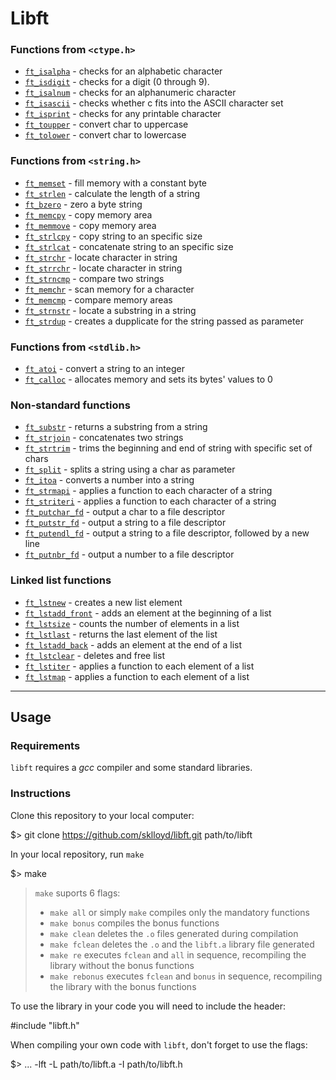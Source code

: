 # **Libft**

### Functions from `<ctype.h>`

-   [`ft_isalpha`](https://github.com/sklloyd/libft/blob/main/ft_isalpha.c) - checks for an alphabetic character
-   [`ft_isdigit`](https://github.com/sklloyd/libft/blob/main/ft_isdigit.c) - checks for a digit (0 through 9).
-   [`ft_isalnum`](https://github.com/sklloyd/libft/blob/main/ft_isalnum.c) - checks for an alphanumeric character
-   [`ft_isascii`](https://github.com/sklloyd/libft/blob/main/ft_isascii.c) - checks whether c fits into the ASCII character set
-   [`ft_isprint`](https://github.com/sklloyd/libft/blob/main/ft_isprint.c) - checks for any printable character
-   [`ft_toupper`](https://github.com/sklloyd/libft/blob/main/ft_toupper.c) - convert char to uppercase
-   [`ft_tolower`](https://github.com/sklloyd/libft/blob/main/ft_tolower.c) - convert char to lowercase

### Functions from `<string.h>`

-   [`ft_memset`](https://github.com/sklloyd/libft/blob/main/ft_memset.c) - fill memory with a constant byte
-   [`ft_strlen`](https://github.com/sklloyd/libft/blob/main/ft_strlen.c) - calculate the length of a string
-   [`ft_bzero`](https://github.com/sklloyd/libft/blob/main/ft_bzero.c) - zero a byte string
-   [`ft_memcpy`](https://github.com/sklloyd/libft/blob/main/ft_memcpy.c) - copy memory area
-   [`ft_memmove`](https://github.com/sklloyd/libft/blob/main/ft_memmove.c) - copy memory area
-   [`ft_strlcpy`](https://github.com/sklloyd/libft/blob/main/ft_strlcpy.c) - copy string to an specific size
-   [`ft_strlcat`](https://github.com/sklloyd/libft/blob/main/ft_strlcat.c) - concatenate string to an specific size
-   [`ft_strchr`](https://github.com/sklloyd/libft/blob/main/ft_strchr.c) - locate character in string
-   [`ft_strrchr`](https://github.com/sklloyd/libft/blob/main/ft_strrchr.c) - locate character in string
-   [`ft_strncmp`](https://github.com/sklloyd/libft/blob/main/ft_strncmp.c) - compare two strings
-   [`ft_memchr`](https://github.com/sklloyd/libft/blob/main/ft_memchr.c) - scan memory for a character
-   [`ft_memcmp`](https://github.com/sklloyd/libft/blob/main/ft_memcmp.c) - compare memory areas
-   [`ft_strnstr`](https://github.com/sklloyd/libft/blob/main/ft_strnstr.c) - locate a substring in a string
-   [`ft_strdup`](https://github.com/sklloyd/libft/blob/main/ft_strdup.c) - creates a dupplicate for the string passed as parameter

### Functions from `<stdlib.h>`

-   [`ft_atoi`](https://github.com/sklloyd/libft/blob/main/ft_atoi.c) - convert a string to an integer
-   [`ft_calloc`](https://github.com/sklloyd/libft/blob/main/ft_calloc.c) - allocates memory and sets its bytes' values to 0

### Non-standard functions

-   [`ft_substr`](https://github.com/sklloyd/libft/blob/main/ft_substr.c) - returns a substring from a string
-   [`ft_strjoin`](https://github.com/sklloyd/libft/blob/main/ft_strjoin.c) - concatenates two strings
-   [`ft_strtrim`](https://github.com/sklloyd/libft/blob/main/ft_strtrim.c) - trims the beginning and end of string with specific set of chars
-   [`ft_split`](https://github.com/sklloyd/libft/blob/main/ft_split.c) - splits a string using a char as parameter
-   [`ft_itoa`](https://github.com/sklloyd/libft/blob/main/ft_itoa.c) - converts a number into a string
-   [`ft_strmapi`](https://github.com/sklloyd/libft/blob/main/ft_strmapi.c) - applies a function to each character of a string
-   [`ft_striteri`](https://github.com/sklloyd/libft/blob/main/ft_striteri.c) - applies a function to each character of a string
-   [`ft_putchar_fd`](https://github.com/sklloyd/libft/blob/main/ft_putchar_fd.c) - output a char to a file descriptor
-   [`ft_putstr_fd`](https://github.com/sklloyd/libft/blob/main/ft_putstr_fd.c) - output a string to a file descriptor
-   [`ft_putendl_fd`](https://github.com/sklloyd/libft/blob/main/ft_putendl_fd.c) - output a string to a file descriptor, followed by a new line
-   [`ft_putnbr_fd`](https://github.com/sklloyd/libft/blob/main/ft_putnbr_fd.c) - output a number to a file descriptor

### Linked list functions

-   [`ft_lstnew`](https://github.com/sklloyd/libft/blob/main/ft_lstnew.c) - creates a new list element
-   [`ft_lstadd_front`](https://github.com/sklloyd/libft/blob/main/ft_lstadd_front.c) - adds an element at the beginning of a list
-   [`ft_lstsize`](https://github.com/sklloyd/libft/blob/main/ft_lstsize.c) - counts the number of elements in a list
-   [`ft_lstlast`](https://github.com/sklloyd/libft/blob/main/ft_lstlast.c) - returns the last element of the list
-   [`ft_lstadd_back`](https://github.com/sklloyd/libft/blob/main/ft_lstadd_back.c) - adds an element at the end of a list
-   [`ft_lstclear`](https://github.com/sklloyd/libft/blob/main/ft_lstclear.c) - deletes and free list
-   [`ft_lstiter`](https://github.com/sklloyd/libft/blob/main/ft_lstiter.c) - applies a function to each element of a list
-   [`ft_lstmap`](https://github.com/sklloyd/libft/blob/main/ft_lstmap.c) - applies a function to each element of a list

----------

## Usage

### Requirements

`libft` requires a _gcc_ compiler and some standard libraries.

### Instructions

Clone this repository to your local computer:

$> git clone https://github.com/sklloyd/libft.git path/to/libft

In your local repository, run `make`

$> make 

> `make` suports 6 flags:
> 
> -   `make all` or simply `make` compiles only the mandatory functions
> -   `make bonus` compiles the bonus functions
> -   `make clean` deletes the `.o` files generated during compilation
> -   `make fclean` deletes the `.o` and the `libft.a` library file generated
> -   `make re` executes `fclean` and `all` in sequence, recompiling the library without the bonus functions
> -   `make rebonus` executes `fclean` and `bonus` in sequence, recompiling the library with the bonus functions

To use the library in your code you will need to include the header:

#include "libft.h" 

When compiling your own code with `libft`, don't forget to use the flags:

$> ... -lft -L path/to/libft.a -I path/to/libft.h
